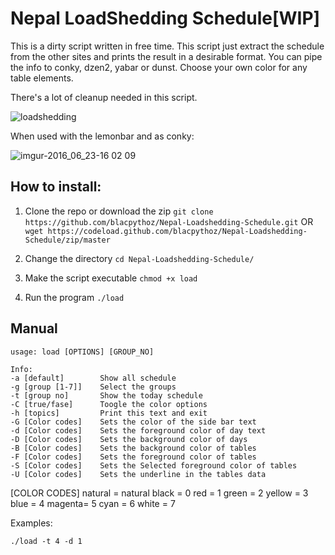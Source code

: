 # Nepal LoadShedding Schedule[WIP]
 
 This is a dirty script written in free time. This script just extract the schedule from the other sites and prints the result in a desirable format. You can pipe the info to conky, dzen2, yabar or dunst. 
Choose your own color for any table elements.

 There's a lot of cleanup needed in this script.


 ![loadshedding](https://cloud.githubusercontent.com/assets/12681896/16272923/474a1ab0-38bf-11e6-9729-c8f46f0d194d.png)
  

When used with the lemonbar and as conky:

![imgur-2016_06_23-16 02 09](https://cloud.githubusercontent.com/assets/12681896/16300200/65d81cee-395e-11e6-90cf-5e24d2ec7270.png)


## How to install: 

1. Clone the repo or download the zip
    `git clone https://github.com/blacpythoz/Nepal-Loadshedding-Schedule.git`
    OR
		`wget https://codeload.github.com/blacpythoz/Nepal-Loadshedding-Schedule/zip/master`

2. Change the directory
		`cd Nepal-Loadshedding-Schedule/`
 
3. Make the script executable
    `chmod +x load`

4. Run the program
    `./load`


## Manual

    usage: load [OPTIONS] [GROUP_NO]

    Info:
    -a [default]        Show all schedule 
    -g [group [1-7]]    Select the groups
    -t [group no]       Show the today schedule
    -C [true/fase]      Toogle the color options
    -h [topics]         Print this text and exit
    -G [Color codes]    Sets the color of the side bar text 
    -d [Color codes]    Sets the foreground color of day text
    -D [Color codes]    Sets the background color of days
    -B [Color codes]    Sets the background color of tables
    -F [Color codes]    Sets the foreground color of tables
    -S [Color codes]    Sets the Selected foreground color of tables
    -U [Color codes]    Sets the underline in the tables data

[COLOR CODES]
      natural = natural
black = 0            red    = 1
green = 2            yellow = 3
blue  = 4            magenta= 5
cyan  = 6            white  = 7

Examples:

`./load -t 4 -d 1`
